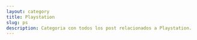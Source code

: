 ```yaml
---
layout: category
title: Playstation
slug: ps
description: Categoria con todos los post relacionados a Playstation.
---
```

